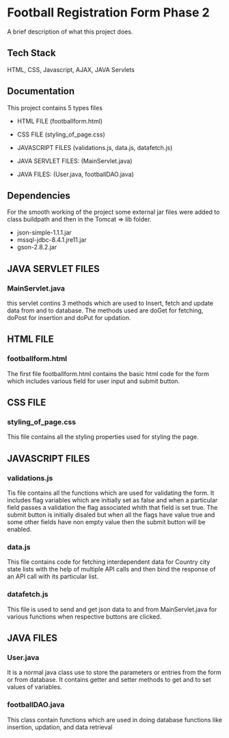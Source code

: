 
# Football Registration Form Phase 2

A brief description of what this project does.


## Tech Stack

HTML, CSS, Javascript, AJAX, JAVA Servlets


## Documentation

This project contains 5 types files
- HTML FILE (footballform.html)
    
- CSS FILE (styling_of_page.css)

- JAVASCRIPT FILES (validations.js, data.js, datafetch.js)

- JAVA SERVLET FILES: (MainServlet.java)

- JAVA FILES: (User.java, footballDAO.java)







## Dependencies
For the smooth working of the project some external jar files
were added to class buildpath and then in the 
Tomcat => lib folder.

- json-simple-1.1.1.jar
- mssql-jdbc-8.4.1.jre11.jar 
- gson-2.8.2.jar
## JAVA SERVLET FILES

### MainServlet.java
this servlet contins 3 methods which are used to Insert,
fetch and update data from and to database. The methods used are doGet for fetching, 
doPost for insertion and doPut for updation.
## HTML FILE
### footballform.html
The first file footballform.html contains the basic html 
code for the form which includes various field for 
user input and submit button.

## CSS FILE
### styling_of_page.css
This file contains all the styling 
properties used for styling the page.


## JAVASCRIPT FILES
### validations.js
Tis file contains all the functions which are used
for validating the form. It includes flag variables
which are initially set as false and when a particular
field passes a validation the flag associated whith
that field is set true. The submit button is initially
disaled but when all the flags have value true and
some other fields have non empty value then the
submit button will be enabled.

### data.js
This file contains code for fetching
 interdependent data for Country city state lists
with the help of multiple API calls and then bind
the response of an API call with its particular list.

### datafetch.js
This file is used to send and get json data to and from MainServlet.java
for various functions when respective buttons are clicked.
## JAVA FILES
### User.java
It is a normal java class use to store the parameters
or entries from the form or from database. It contains getter and setter methods
to get and to set values of variables.

### footballDAO.java
This class contain functions which are used in doing
database functions like insertion, updation, and 
data retrieval